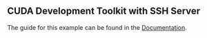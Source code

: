 ## CUDA Development Toolkit with SSH Server

The guide for this example can be found in the [Documentation](https://docs.coreweave.com/coreweave-kubernetes/examples/cuda-ssh).